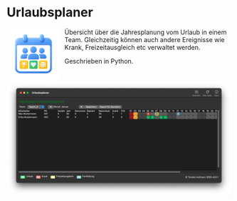 # Urlaubsplaner

<img src="icons/ico.png" alt="Urlaubsplaner" width="120" style="float:left; margin-right:10px;"> Übersicht über die Jahresplanung vom Urlaub in einem Team.
Gleichzeitig können auch andere Ereignisse wie Krank, Freizeitausgleich etc verwaltet werden.



Geschrieben in Python.

![](./icons/urlaubsplaner.png)
